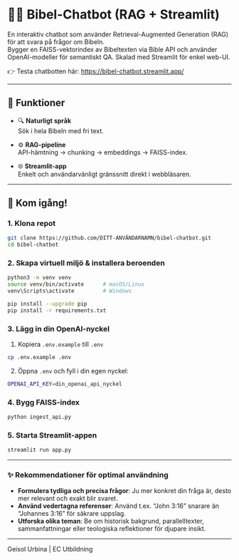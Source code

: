 #  🤖📖 Bibel-Chatbot (RAG + Streamlit)

En interaktiv chatbot som använder Retrieval-Augmented Generation (RAG) för att svara på frågor om Bibeln.  
Bygger en FAISS-vektorindex av Bibeltexten via Bible API och använder OpenAI-modeller för semantiskt QA. Skalad med Streamlit för enkel web-UI.

👉  Testa chatbotten här: https://bibel-chatbot.streamlit.app/

---

## 🚀 Funktioner

- 🔍 **Naturligt språk**  
  Sök i hela Bibeln med fri text.
  
- ⚙️ **RAG-pipeline**  
  API-hämtning → chunking → embeddings → FAISS-index.
  
- 🌐 **Streamlit-app**  
  Enkelt och användarvänligt gränssnitt direkt i webbläsaren.
  
---
## 🚀 Kom igång!

### 1. Klona repot
```bash
git clone https://github.com/DITT-ANVÄNDARNAMN/bibel-chatbot.git
cd bibel-chatbot
```
### 2. Skapa virtuell miljö & installera beroenden
```bash
python3 -m venv venv
source venv/bin/activate      # macOS/Linux
venv\Scripts\activate         # Windows

pip install --upgrade pip
pip install -r requirements.txt
```
### 3. Lägg in din OpenAI-nyckel
1. Kopiera ```.env.example``` till ```.env```
```bash
cp .env.example .env
```
2. Öppna ```.env``` och fyll i din egen nyckel:
```bash
OPENAI_API_KEY=din_openai_api_nyckel
```

### 4. Bygg FAISS-index
```bash
python ingest_api.py
```
### 5. Starta Streamlit-appen
```bash
streamlit run app.py
```

---
### ✨ Rekommendationer för optimal användning

- **Formulera tydliga och precisa frågor**: Ju mer konkret din fråga är, desto mer relevant och exakt blir svaret.  
- **Använd vedertagna referenser**: Använd t.ex. “John 3:16” snarare än “Johannes 3:16” för säkrare uppslag.  
- **Utforska olika teman**: Be om historisk bakgrund, parallelltexter, sammanfattningar eller teologiska reflektioner för djupare insikt.  


---
Geisol Urbina | EC Utbildning


